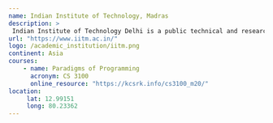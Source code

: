```yaml
---
name: Indian Institute of Technology, Madras 
description: >
 Indian Institute of Technology Delhi is a public technical and research university located in Chennai, India.
url: "https://www.iitm.ac.in/"
logo: /academic_institution/iitm.png
continent: Asia
courses:
    - name: Paradigms of Programming
      acronym: CS 3100
      online_resource: "https://kcsrk.info/cs3100_m20/"
location:
     lat: 12.99151
     long: 80.23362
---
```

